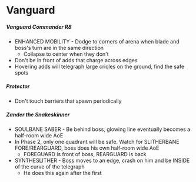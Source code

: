 # Vanguard

##### Vanguard Commander R8

- ENHANCED MOBILITY - Dodge to corners of arena when blade and boss's turn are in the same direction
  - Collapse to center when they don't
- Don't be in front of adds that charge across edges
- Hovering adds will telegraph large cricles on the ground, find the safe spots

##### Protector

- Don't touch barriers that spawn periodically

##### Zander the Snakeskinner

- SOULBANE SABER - Be behind boss, glowing line eventually becomes a half-room wide AoE
- In Phase 2, only one quadrant will be safe. Watch for SLITHERBANE FORE/REARGUARD, boss does his own half-room wide AoE
  - FOREGUARD is front of boss, REARGUARD is back
- SYNTHESLITHER - Boss moves to an edge, crash on him and be INSIDE of the curve of the telegraph
  - He does this again after the first
